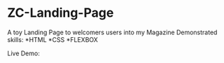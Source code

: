 # ZC-Landing-Page
A toy Landing Page to welcomers users into my Magazine
Demonstrated skills:
*HTML
*CSS
*FLEXBOX

Live Demo: 